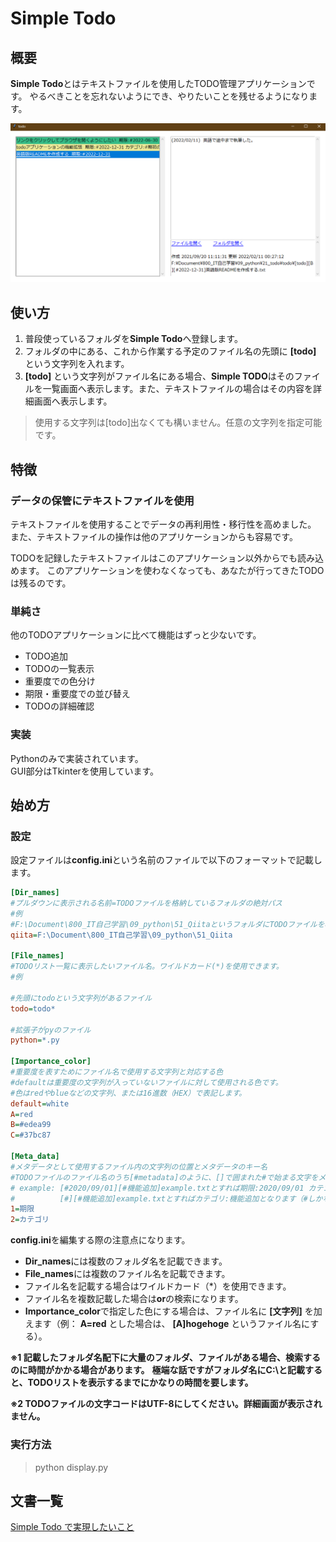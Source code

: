 # Simple Todo

## 概要

**Simple Todo**とはテキストファイルを使用したTODO管理アプリケーションです。
やるべきことを忘れないようにでき、やりたいことを残せるようになります。



![todo_public_ver_1](../doc_img/todo_public_ver_1.png)



## 使い方

1. 普段使っているフォルダを**Simple Todo**へ登録します。
2. フォルダの中にある、これから作業する予定のファイル名の先頭に **[todo]** という文字列を入れます。
3.  **[todo]** という文字列がファイル名にある場合、**Simple TODO**はそのファイルを一覧画面へ表示します。また、テキストファイルの場合はその内容を詳細画面へ表示します。



> 使用する文字列は[todo]出なくても構いません。任意の文字列を指定可能です。



## 特徴

### データの保管にテキストファイルを使用

テキストファイルを使用することでデータの再利用性・移行性を高めました。  
また、テキストファイルの操作は他のアプリケーションからも容易です。

TODOを記録したテキストファイルはこのアプリケーション以外からでも読み込めます。
このアプリケーションを使わなくなっても、あなたが行ってきたTODOは残るのです。

### 単純さ

他のTODOアプリケーションに比べて機能はずっと少ないです。  

* TODO追加
* TODOの一覧表示
* 重要度での色分け
* 期限・重要度での並び替え
* TODOの詳細確認


### 実装

Pythonのみで実装されています。  
GUI部分はTkinterを使用しています。



## 始め方



### 設定

設定ファイルは**config.ini**という名前のファイルで以下のフォーマットで記載します。

```ini
[Dir_names]
#プルダウンに表示される名前=TODOファイルを格納しているフォルダの絶対パス
#例
#F:\Document\800_IT自己学習\09_python\51_QiitaというフォルダにTODOファイルを格納する場合
qiita=F:\Document\800_IT自己学習\09_python\51_Qiita

[File_names]
#TODOリスト一覧に表示したいファイル名。ワイルドカード(*)を使用できます。
#例

#先頭にtodoという文字列があるファイル
todo=todo*

#拡張子がpyのファイル
python=*.py

[Importance_color]
#重要度を表すためにファイル名で使用する文字列と対応する色
#defaultは重要度の文字列が入っていないファイルに対して使用される色です。
#色はredやblueなどの文字列、または16進数（HEX）で表記します。
default=white
A=red
B=#edea99
C=#37bc87

[Meta_data]
#メタデータとして使用するファイル内の文字列の位置とメタデータのキー名
#TODOファイルのファイル名のうち[#metadata]のように、[]で囲まれた#で始まる文字をメタデータとして認識します。
# example: [#2020/09/01][#機能追加]example.txtとすれば期限:2020/09/01 カテゴリ:機能追加となります。
#          [#][#機能追加]example.txtとすればカテゴリ:機能追加となります（#しかないため期限は無視される）。
1=期限
2=カテゴリ
```



**config.ini**を編集する際の注意点になります。

- **Dir_names**には複数のフォルダ名を記載できます。
- **File_names**には複数のファイル名を記載できます。
- ファイル名を記載する場合はワイルドカード（*）を使用できます。
- ファイル名を複数記載した場合は**or**の検索になります。
- **Importance_color**で指定した色にする場合は、ファイル名に **[文字列]** を加えます（例： **A=red** とした場合は、 **[A]hogehoge** というファイル名にする）。

**※1  記載したフォルダ名配下に大量のフォルダ、ファイルがある場合、検索するのに時間がかかる場合があります。**
 **極端な話ですがフォルダ名にC:\と記載すると、TODOリストを表示するまでにかなりの時間を要します。**

**※2  TODOファイルの文字コードはUTF-8にしてください。詳細画面が表示されません。**



### 実行方法

> python display.py



## 文書一覧

[Simple Todo で実現したいこと](SimpleTodoで実現したいこと.md)

